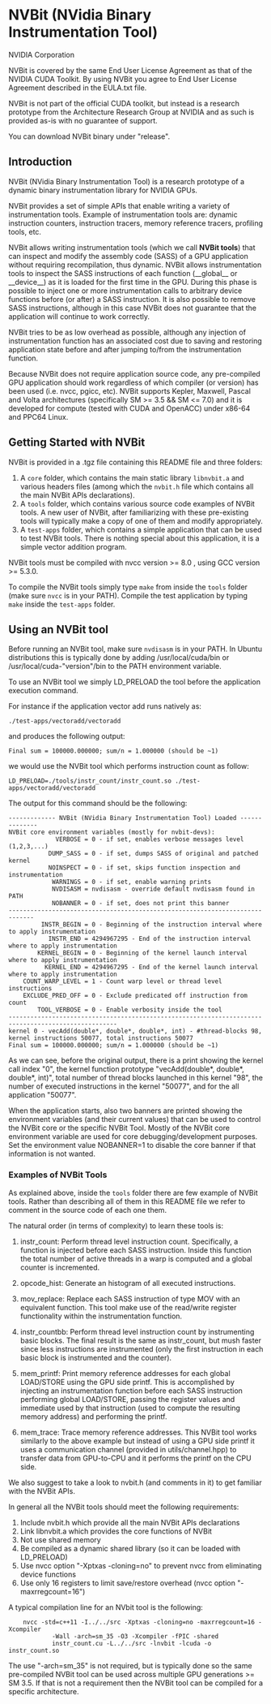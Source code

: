 # NVBit (NVidia Binary Instrumentation Tool)
NVIDIA Corporation

NVBit is covered by the same End User License Agreement as that of the 
NVIDIA CUDA Toolkit. By using NVBit you agree to End User License Agreement
described in the EULA.txt file.

NVBit is not part of the official CUDA toolkit, but instead is a research prototype from the Architecture Research Group at NVIDIA and as such is provided as-is with no guarantee of support.

You can download NVBit binary under "release".


## Introduction
NVBit (NVidia Binary Instrumentation Tool) is a research prototype of a dynamic 
binary instrumentation library for NVIDIA GPUs.

NVBit provides a set of simple APIs that enable writing a variety of 
instrumentation tools. Example of instrumentation tools are: dynamic 
instruction counters, instruction tracers, memory reference tracers, 
profiling tools, etc.

NVBit allows writing instrumentation tools (which we call **NVBit tools**) 
that can inspect and modify the assembly code (SASS) of a GPU application 
without requiring recompilation, thus dynamic. NVBit allows instrumentation 
tools to inspect the SASS instructions of each function (\_\_global\_\_ or 
\_\_device\_\_) as it is loaded for the first time in the GPU. During this 
phase is possible to inject one or more instrumentation calls to arbitrary 
device functions before (or after) a SASS instruction. It is also possible to 
remove SASS instructions, although in this case NVBit does not guarantee that 
the application will continue to work correctly.

NVBit tries to be as low overhead as possible, although any injection of 
instrumentation function has an associated cost due to saving and restoring 
application state before and after jumping to/from the instrumentation 
function.

Because NVBit does not require application source code, any pre-compiled GPU 
application should work regardless of which compiler (or version) has been 
used (i.e. nvcc, pgicc, etc). NVBit supports Kepler, Maxwell, Pascal and 
Volta architectures (specifically SM >= 3.5 && SM <= 7.0) and it is developed 
for compute (tested with CUDA and OpenACC) under x86-64 and PPC64 Linux. 

## Getting Started with NVBit

NVBit is provided in a .tgz file containing this README file and three folders:
1. A ```core``` folder, which contains the main static library 
```libnvbit.a``` and various headers files (among which the ```nvbit.h``` 
file which contains all the main NVBit APIs declarations).
2. A ```tools``` folder, which contains various source code examples of NVBit 
tools. A new user of NVBit, after familiarizing with these pre-existing tools 
will typically make a copy of one of them and modify appropriately.
3. A ```test-apps``` folder, which contains a simple application that can be 
used to test NVBit tools. There is nothing special about this application, it 
is a simple vector addition program.

NVBit tools must be compiled with nvcc version >= 8.0 , using GCC 
version >= 5.3.0. 

To compile the NVBit tools simply type ```make``` from  inside the ```tools``` 
folder (make sure ```nvcc``` is in your PATH).
Compile the test application by typing ```make``` inside the ```test-apps``` 
folder.

## Using an NVBit tool

Before running an NVBit tool, make sure ```nvdisasm``` is in your PATH. In 
Ubuntu distributions this is typically done by adding /usr/local/cuda/bin or 
/usr/local/cuda-"version"/bin to the PATH environment variable.

To use an NVBit tool we simply LD_PRELOAD the tool before the application 
execution command. 

For instance if the application vector add runs natively as: 

```
./test-apps/vectoradd/vectoradd
``` 

and produces the following output: 

```
Final sum = 100000.000000; sum/n = 1.000000 (should be ~1)
```

we would use the NVBit tool which performs instruction count as follow:

```
LD_PRELOAD=./tools/instr_count/instr_count.so ./test-apps/vectoradd/vectoradd
```

The output for this command should be the following:

```no-highlight
------------- NVBit (NVidia Binary Instrumentation Tool) Loaded --------------
NVBit core environment variables (mostly for nvbit-devs):
             VERBOSE = 0 - if set, enables verbose messages level  (1,2,3,...)
           DUMP_SASS = 0 - if set, dumps SASS of original and patched kernel
           NOINSPECT = 0 - if set, skips function inspection and instrumentation
            WARNINGS = 0 - if set, enable warning prints
            NVDISASM = nvdisasm - override default nvdisasm found in PATH
            NOBANNER = 0 - if set, does not print this banner
-----------------------------------------------------------------------------
         INSTR_BEGIN = 0 - Beginning of the instruction interval where to apply instrumentation
           INSTR_END = 4294967295 - End of the instruction interval where to apply instrumentation
        KERNEL_BEGIN = 0 - Beginning of the kernel launch interval where to apply instrumentation
          KERNEL_END = 4294967295 - End of the kernel launch interval where to apply instrumentation
    COUNT_WARP_LEVEL = 1 - Count warp level or thread level instructions
    EXCLUDE_PRED_OFF = 0 - Exclude predicated off instruction from count
        TOOL_VERBOSE = 0 - Enable verbosity inside the tool
----------------------------------------------------------------------------------------------------
kernel 0 - vecAdd(double*, double*, double*, int) - #thread-blocks 98,  kernel instructions 50077, total instructions 50077
Final sum = 100000.000000; sum/n = 1.000000 (should be ~1)
```

As we can see, before the original output, there is a print showing the kernel 
call index "0", the kernel function prototype 
"vecAdd(double*, double*, double*, int)", total number of thread blocks launched
 in this kernel "98", the number of executed instructions in the kernel "50077", 
 and for the all application "50077".

When the application starts, also two banners are printed showing the environment
variables (and their current values) that can be used to control the NVBit core 
or the specific NVBit Tool.
Mostly of the NVBit core environment variable are used for core 
debugging/development purposes. 
Set the environment value NOBANNER=1 to disable the core banner if that 
information is not wanted. 

### Examples of NVBit Tools

As explained above, inside the ```tools``` folder there are few example of 
NVBit tools. Rather than describing all of them in this README file we refer 
to comment in the source code of each one them. 

The natural order (in terms of complexity) to learn these tools is:

1. instr_count: Perform thread level instruction count. Specifically, a 
function is injected before each SASS instruction. Inside this function the 
total number of active threads in a warp is computed and a global counter is 
incremented.

2. opcode_hist: Generate an histogram of all executed instructions.

3. mov_replace: Replace each SASS instruction of type MOV with an equivalent 
function. This tool make use of the read/write register functionality within 
the instrumentation function.

4. instr_countbb: Perform thread level instruction count by instrumenting 
basic blocks. The final result is the same as instr_count, but mush faster 
since less instructions are instrumented (only the first instruction in each 
basic block is instrumented and the counter).

5. mem_printf: Print memory reference addresses for each global LOAD/STORE 
using the GPU side printf. This is accomplished by injecting an 
instrumentation function before each SASS instruction performing global 
LOAD/STORE, passing the register values and immediate used by that 
instruction (used to compute the resulting memory address) and performing the 
printf. 

6. mem_trace: Trace memory reference addresses. This NVBit tool works 
similarly to the above example but instead of using a GPU side printf it uses 
a communication channel (provided in utils/channel.hpp) to transfer data from 
GPU-to-CPU and it performs the printf on the CPU side.

We also suggest to take a look to nvbit.h (and comments in it) to get 
familiar with the NVBit APIs.

In general all the NVBit tools should meet the following requirements:
1. Include nvbit.h which provide all the main NVBit APIs declarations
2. Link libnvbit.a which provides the core functions of NVBit
3. Not use shared memory
4. Be compiled as a dynamic shared library (so it can be loaded with 
LD_PRELOAD)
5. Use nvcc option  "-Xptxas -cloning=no" to prevent nvcc from eliminating 
device functions
6. Use only 16 registers to limit save/restore overhead (nvcc option 
"-maxrregcount=16")

A typical compilation line for an NVbit tool is the following:

```no-highlight
	nvcc -std=c++11 -I../../src -Xptxas -cloning=no -maxrregcount=16 -Xcompiler 
			-Wall -arch=sm_35 -O3 -Xcompiler -fPIC -shared  
			instr_count.cu -L../../src -lnvbit -lcuda -o instr_count.so
```
The use "-arch=sm_35" is not required, but is typically done so the same 
pre-compiled NVBit tool can be used across multiple GPU generations >= SM 3.5. 
If that is not a requirement then the NVBit tool can be compiled for a specific 
architecture.

